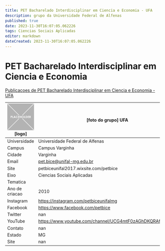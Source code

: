 ```yaml
---
title: PET Bacharelado Interdisciplinar em Ciencia e Economia - UFA
description: grupo da Universidade Federal de Alfenas
published: true
date: 2023-11-30T16:07:05.062226
tags: Ciencias Sociais Aplicadas
editor: markdown
dateCreated: 2023-11-30T16:07:05.062226
---
```


# PET Bacharelado Interdisciplinar em Ciencia e Economia

[Publicacoes de PET Bacharelado Interdisciplinar em Ciencia e Economia - UFA](/atividade/269PETBachareladoInterdisciplinaremCienciaeEconomiaUFA/feed.md)

| ![placeholder.png](/placeholder.png) [logo] | [foto do grupo] UFA         |
| ------------------------------------------- | ------------------------------------------------- |
| Universidade                                | Universidade Federal de Alfenas      |
| Campus                                      | Campus Varginha            |
| Cidade                                      | Varginha             |
| Email                                       | pet.bice@unifal-mg.edu.br             |
| Site                                        | petbiceunifal2017.wixsite.com/petbice              |
| Eixo                                        | Ciencias Sociais Aplicadas              |
| Tematica                                    |           |
| Ano de criacao                              | 2010        |
| Instagram                                   | https://instagram.com/petbiceunifalmg         |
| Facebook                                    | https://www.facebook.com/petbice          |
| Twitter                                     | nan           |
| YouTube                                     | https://www.youtube.com/channel/UCG4mtF0zAGhDKQRAfz2zgcw           |
| Contato                                     | nan         |
| Estado                                      |  MG            |
| Site                                        | nan |
